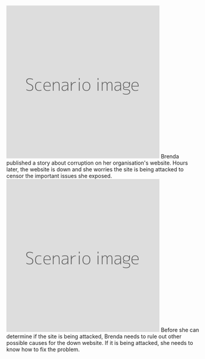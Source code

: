 ![](scenario.png)
Brenda published a story about corruption on her organisation's website. Hours later, the website is down and she worries the site is being attacked to censor the important issues she exposed.
<br>
![](scenario.png)
Before she can determine if the site is being attacked, Brenda needs to rule out other possible causes for the down website. If it is being attacked, she needs to know how to fix the problem.
